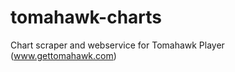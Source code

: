 tomahawk-charts
===============

Chart scraper and webservice for Tomahawk Player (www.gettomahawk.com)
